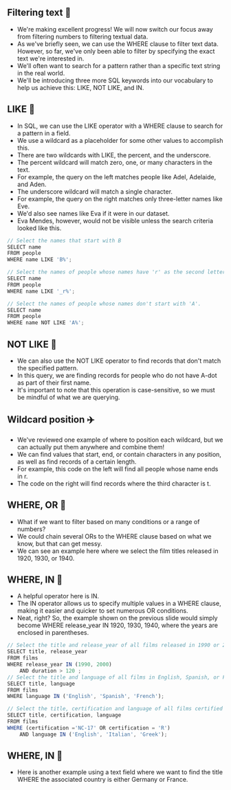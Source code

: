 ## Filtering text :roller_coaster:
- We're making excellent progress! We will now switch our focus away from filtering numbers to filtering textual data.
- As we've briefly seen, we can use the WHERE clause to filter text data. However, so far, we've only been able to filter by specifying the exact text we're interested in.
- We'll often want to search for a pattern rather than a specific text string in the real world.
- We'll be introducing three more SQL keywords into our vocabulary to help us achieve this: LIKE, NOT LIKE, and IN.

## LIKE :ferris_wheel:
- In SQL, we can use the LIKE operator with a WHERE clause to search for a pattern in a field.
- We use a wildcard as a placeholder for some other values to accomplish this.
- There are two wildcards with LIKE, the percent, and the underscore.
- The percent wildcard will match zero, one, or many characters in the text.
- For example, the query on the left matches people like Adel, Adelaide, and Aden.
- The underscore wildcard will match a single character.
- For example, the query on the right matches only three-letter names like Eve.
- We'd also see names like Eva if it were in our dataset.
- Eva Mendes, however, would not be visible unless the search criteria looked like this.
```js
// Select the names that start with B
SELECT name
FROM people
WHERE name LIKE 'B%';

// Select the names of people whose names have 'r' as the second letter.
SELECT name
FROM people
WHERE name LIKE '_r%';

// Select the names of people whose names don't start with 'A'.
SELECT name
FROM people
WHERE name NOT LIKE 'A%';
```

## NOT LIKE :rocket:
- We can also use the NOT LIKE operator to find records that don't match the specified pattern.
- In this query, we are finding records for people who do not have A-dot as part of their first name.
- It's important to note that this operation is case-sensitive, so we must be mindful of what we are querying.

## Wildcard position :airplane:
- We've reviewed one example of where to position each wildcard, but we can actually put them anywhere and combine them!
- We can find values that start, end, or contain characters in any position, as well as find records of a certain length.
- For example, this code on the left will find all people whose name ends in r.
- The code on the right will find records where the third character is t.

## WHERE, OR :helicopter:
- What if we want to filter based on many conditions or a range of numbers?
- We could chain several ORs to the WHERE clause based on what we know, but that can get messy.
- We can see an example here where we select the film titles released in 1920, 1930, or 1940.

## WHERE, IN :tram:
- A helpful operator here is IN.
- The IN operator allows us to specify multiple values in a WHERE clause, making it easier and quicker to set numerous OR conditions.
- Neat, right? So, the example shown on the previous slide would simply become WHERE release_year IN 1920, 1930, 1940, where the years are enclosed in parentheses.
```js
// Select the title and release_year of all films released in 1990 or 2000 that were longer than two hours.
SELECT title, release_year
FROM films 
WHERE release_year IN (1990, 2000)
    AND duration > 120 ;
// Select the title and language of all films in English, Spanish, or French using IN.
SELECT title, language
FROM films
WHERE language IN ('English', 'Spanish', 'French');

// Select the title, certification and language of all films certified NC-17 or R that are in English, Italian, or Greek.
SELECT title, certification, language
FROM films 
WHERE (certification ='NC-17' OR certification = 'R')
    AND language IN ('English', 'Italian', 'Greek');
```

## WHERE, IN :tram:
- Here is another example using a text field where we want to find the title WHERE the associated country is either Germany or France.
